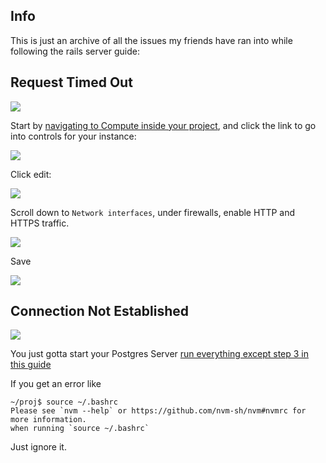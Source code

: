 ## Info
This is just an archive of all the issues my friends have ran into while following the rails server guide:

## Request Timed Out
![](https://i.imgur.com/1NLmDMB.png)

Start by [navigating to Compute inside your project](https://console.cloud.google.com/compute), and click the link to go into controls for your instance:

![](https://cdn.discordapp.com/attachments/1019985929642979348/1044297103133913158/image.png)

Click edit:

![](https://i.imgur.com/z6X8SIh.png)

Scroll down to `Network interfaces`, under firewalls, enable HTTP and HTTPS traffic.

![](https://i.imgur.com/1NLmDMB.png)

Save

![](https://i.imgur.com/6lYHaJk.png)

## Connection Not Established
![](https://cdn.discordapp.com/attachments/1019985929642979348/1044316894968172705/Screen_Shot_2022-11-21_at_11.22.11_AM.png)

You just gotta start your Postgres Server [run everything except step 3 in this guide](https://www.digitalocean.com/community/tutorials/how-to-use-postgresql-with-your-ruby-on-rails-application-on-ubuntu-18-04)

If you get an error like
```
~/proj$ source ~/.bashrc
Please see `nvm --help` or https://github.com/nvm-sh/nvm#nvmrc for more information.
when running `source ~/.bashrc`
```
Just ignore it.